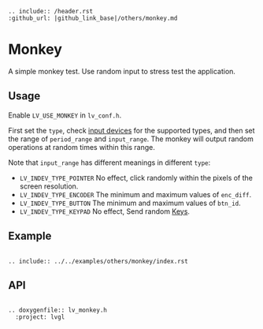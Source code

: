 ```eval_rst
.. include:: /header.rst 
:github_url: |github_link_base|/others/monkey.md
```
# Monkey

A simple monkey test. Use random input to stress test the application.

## Usage

Enable `LV_USE_MONKEY` in `lv_conf.h`.

First set the `type`, check [input devices](/overview/indev) for the supported types, and then set the range of `period_range` and `input_range`. The monkey will output random operations at random times within this range.

Note that `input_range` has different meanings in different `type`:

- `LV_INDEV_TYPE_POINTER` No effect, click randomly within the pixels of the screen resolution.
- `LV_INDEV_TYPE_ENCODER` The minimum and maximum values ​​of `enc_diff`.
- `LV_INDEV_TYPE_BUTTON` The minimum and maximum values ​​of `btn_id`.
- `LV_INDEV_TYPE_KEYPAD` No effect, Send random [Keys](/overview/indev).

## Example

```eval_rst

.. include:: ../../examples/others/monkey/index.rst

```
## API


```eval_rst

.. doxygenfile:: lv_monkey.h
  :project: lvgl

```
